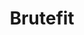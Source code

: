 ---
layout: single
categories: Software
title:  "Brutefit"
order: 4
excerpt: Tool for finding the 'best' multivariate linear model.
external_url: "https://github.com/oscarbranson/brutefit"
header:
  teaser: assets/images/sw-brutefit-teaser.png
---